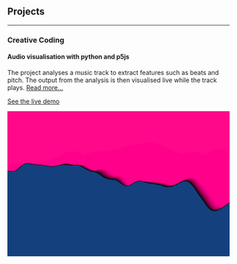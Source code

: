 ## Projects

---

### Creative Coding
#### Audio visualisation with python and p5js
The project analyses a music track to extract features such as beats and pitch. The output from the analysis is then visualised live while the track plays. [Read more...](/colab-music-feature-extraction/)

[See the live demo](/demos/audio_viz/)

[![Read more about the project][1]][2]

[1]:  images/audio_wave.png
[2]:  /colab-music-feature-extraction/ "Read more about the project"

<!--
---
[Project 2 Title](/pdf/sample_presentation.pdf)
<img src="images/dummy_thumbnail.jpg?raw=true"/>

---
[Project 3 Title](http://example.com/)
<img src="images/dummy_thumbnail.jpg?raw=true"/>
---

### Category Name 2

- [Project 1 Title](http://example.com/)
- [Project 2 Title](http://example.com/)
- [Project 3 Title](http://example.com/)
- [Project 4 Title](http://example.com/)
- [Project 5 Title](http://example.com/)

---
 -->
